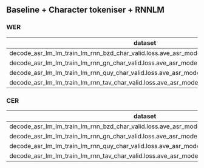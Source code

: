 ## Baseline + Character tokeniser +  RNNLM

### WER

|dataset|Snt|Wrd|Corr|Sub|Del|Ins|Err|S.Err|
|---|---|---|---|---|---|---|---|---|
|decode_asr_lm_lm_train_lm_rnn_bzd_char_valid.loss.ave_asr_model_valid.cer_ctc.best/dev_bzd|250|2056|29.5|60.7|9.8|12.9|83.4|100.0|
|decode_asr_lm_lm_train_lm_rnn_gn_char_valid.loss.ave_asr_model_valid.cer_ctc.best/dev_gn|93|391|26.6|62.7|10.7|6.9|80.3|97.8|
|decode_asr_lm_lm_train_lm_rnn_quy_char_valid.loss.ave_asr_model_valid.cer_ctc.best/dev_quy|250|11465|45.5|49.7|4.8|8.6|63.2|100.0|
|decode_asr_lm_lm_train_lm_rnn_tav_char_valid.loss.ave_asr_model_valid.cer_ctc.best/dev_tav|250|1201|6.2|88.3|5.4|21.8|115.6|99.6|


### CER

|dataset|Snt|Wrd|Corr|Sub|Del|Ins|Err|S.Err|
|---|---|---|---|---|---|---|---|---|
|decode_asr_lm_lm_train_lm_rnn_bzd_char_valid.loss.ave_asr_model_valid.cer_ctc.best/dev_bzd|250|10083|63.5|17.8|18.7|6.4|42.9|100.0|
|decode_asr_lm_lm_train_lm_rnn_gn_char_valid.loss.ave_asr_model_valid.cer_ctc.best/dev_gn|93|2946|85.1|8.2|6.7|4.0|18.8|97.8|
|decode_asr_lm_lm_train_lm_rnn_quy_char_valid.loss.ave_asr_model_valid.cer_ctc.best/dev_quy|250|95334|83.7|8.8|7.5|8.6|24.9|100.0|
|decode_asr_lm_lm_train_lm_rnn_tav_char_valid.loss.ave_asr_model_valid.cer_ctc.best/dev_tav|250|8606|58.1|21.7|20.2|12.6|54.5|99.6|

<!-- ### TER

|dataset|Snt|Wrd|Corr|Sub|Del|Ins|Err|S.Err| -->